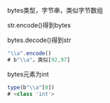 bytes类型，字节串，类似字节数组

str.encode()得到bytes

bytes.decode()得到str

```javascript
"\\a".encode()
# b"\\a"，类似[92,97]
```

bytes元素为int

```javascript
type(b"\\a"[0])
# <class 'int'>
```

